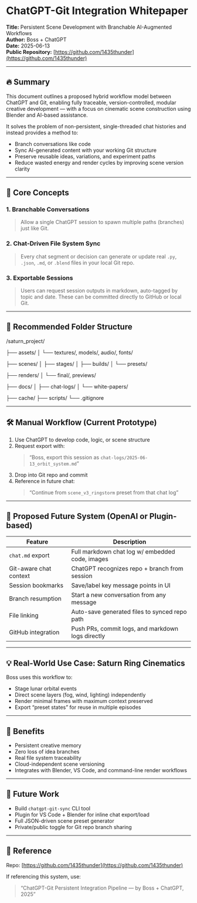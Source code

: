 # ChatGPT-Git Integration Whitepaper  
**Title:** Persistent Scene Development with Branchable AI-Augmented Workflows  
**Author:** Boss + ChatGPT  
**Date:** 2025-06-13  
**Public Repository:** [https://github.com/1435thunder](https://github.com/1435thunder)

---

## 🔥 Summary

This document outlines a proposed hybrid workflow model between ChatGPT and Git, enabling fully traceable, version-controlled, modular creative development — with a focus on cinematic scene construction using Blender and AI-based assistance.

It solves the problem of non-persistent, single-threaded chat histories and instead provides a method to:

- Branch conversations like code
- Sync AI-generated content with your working Git structure
- Preserve reusable ideas, variations, and experiment paths
- Reduce wasted energy and render cycles by improving scene version clarity

---

## 🧱 Core Concepts

### 1. **Branchable Conversations**
> Allow a single ChatGPT session to spawn multiple paths (branches) just like Git.

### 2. **Chat-Driven File System Sync**
> Every chat segment or decision can generate or update real `.py`, `.json`, `.md`, or `.blend` files in your local Git repo.

### 3. **Exportable Sessions**
> Users can request session outputs in markdown, auto-tagged by topic and date. These can be committed directly to GitHub or local Git.

---

## 📂 Recommended Folder Structure

/saturn_project/

├── assets/
│ └── textures/, models/, audio/, fonts/

├── scenes/
│ ├── stages/
│ ├── builds/
│ └── presets/

├── renders/
│ └── final/, previews/

├── docs/
│ ├── chat-logs/
│ └── white-papers/

├── cache/
├── scripts/
└── .gitignore

---

## 🛠 Manual Workflow (Current Prototype)

1. Use ChatGPT to develop code, logic, or scene structure
2. Request export with:
   > “Boss, export this session as `chat-logs/2025-06-13_orbit_system.md`”
3. Drop into Git repo and commit
4. Reference in future chat:
   > “Continue from `scene_v3_ringstorm` preset from that chat log”

---

## 🚀 Proposed Future System (OpenAI or Plugin-based)

| Feature | Description |
|--------|-------------|
| `chat.md` export | Full markdown chat log w/ embedded code, images |
| Git-aware chat context | ChatGPT recognizes repo + branch from session |
| Session bookmarks | Save/label key message points in UI |
| Branch resumption | Start a new conversation from any message |
| File linking | Auto-save generated files to synced repo path |
| GitHub integration | Push PRs, commit logs, and markdown logs directly |

---

## 💡 Real-World Use Case: Saturn Ring Cinematics

Boss uses this workflow to:
- Stage lunar orbital events
- Direct scene layers (fog, wind, lighting) independently
- Render minimal frames with maximum context preserved
- Export “preset states” for reuse in multiple episodes

---

## 🌱 Benefits

- Persistent creative memory
- Zero loss of idea branches
- Real file system traceability
- Cloud-independent scene versioning
- Integrates with Blender, VS Code, and command-line render workflows

---

## 🧠 Future Work

- Build `chatgpt-git-sync` CLI tool
- Plugin for VS Code + Blender for inline chat export/load
- Full JSON-driven scene preset generator
- Private/public toggle for Git repo branch sharing

---

## 🔗 Reference

Repo: [https://github.com/1435thunder](https://github.com/1435thunder)

If referencing this system, use:
> “ChatGPT-Git Persistent Integration Pipeline — by Boss + ChatGPT, 2025”
